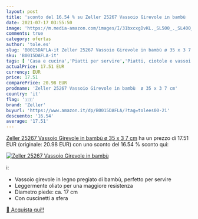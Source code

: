 ```yaml
---
layout: post
title: 'sconto del 16.54 % su Zeller 25267 Vassoio Girevole in bambù    '
date: 2021-07-17 03:55:50
image: 'https://m.media-amazon.com/images/I/31bxcxgDvKL._SL500_._SL400_.jpg'
comments: true
category: ofertas
author: 'tole.es'
slug: 'B0015DAFLA-it Zeller 25267 Vassoio Girevole in bambù ø 35 x 3 7 cm'
sku: 'B0015DAFLA-it'
tags: [ 'Casa e cucina','Piatti per servire','Piatti, ciotole e vassoi','Stoviglie','Utensili da cucina','Vassoi','Vassoi per formaggio','zeller', ]
actualPrice: 17.51 EUR
currency: EUR
price: 17.51
comparePrice: 20.98 EUR
prodname: 'Zeller 25267 Vassoio Girevole in bambù  ø 35 x 3 7 cm'
country: 'it'
flag: '🇮🇹'
brand: 'Zeller'
buyurl: 'https://www.amazon.it/dp/B0015DAFLA/?tag=tolees00-21'
descuento: '16.54'
average: '17.51'
---
```


[Zeller 25267 Vassoio Girevole in bambù  ø 35 x 3 7 cm](https://www.amazon.it/dp/B0015DAFLA/?tag=tolees00-21) ha un prezzo di 17.51 EUR (originale: 20.98 EUR) con uno sconto del 16.54 % sconto qui:

[![Zeller 25267 Vassoio Girevole in bambù  ](https://m.media-amazon.com/images/I/31bxcxgDvKL._SL500_._SL400_.jpg)](https://www.amazon.it/dp/B0015DAFLA/?tag=tolees00-21)

ℹ️:

- Vassoio girevole in legno pregiato di bambù, perfetto per servire
- Leggermente oliato per una maggiore resistenza
- Diametro piede: ca. 17 cm
- Con cuscinetti a sfera

[🛒 Acquista qui!!](https://www.amazon.it/dp/B0015DAFLA/?tag=tolees00-21)
